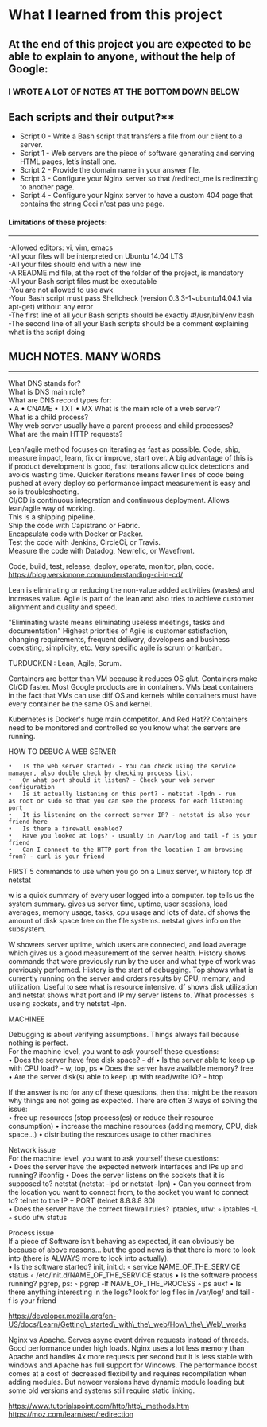 # What I learned from this project  
At the end of this project you are expected to be able to explain to anyone, without the help of Google:  
---  

### I WROTE A LOT OF NOTES AT THE BOTTOM DOWN BELOW

## Each scripts and their output?**  
* Script 0 - Write a Bash script that transfers a file from our client to a server.      
* Script 1 - Web servers are the piece of software generating and serving HTML pages, let’s install one.    
* Script 2 - Provide the domain name in your answer file.      
* Script 3 - Configure your Nginx server so that /redirect_me is redirecting to another page.    
* Script 4 - Configure your Nginx server to have a custom 404 page that contains the string Ceci n'est pas une page.    



#### Limitations of these projects:  
___

-Allowed editors: vi, vim, emacs  
-All your files will be interpreted on Ubuntu 14.04 LTS  
-All your files should end with a new line  
-A README.md file, at the root of the folder of the project, is mandatory  
-All your Bash script files must be executable  
-You are not allowed to use awk  
-Your Bash script must pass Shellcheck (version 0.3.3-1~ubuntu14.04.1 via apt-get) without any error  
-The first line of all your Bash scripts should be exactly #!/usr/bin/env bash  
-The second line of all your Bash scripts should be a comment explaining what is the script doing  


## MUCH NOTES. MANY WORDS
___


What DNS stands for?     
What is DNS main role?  
What are DNS record types for:  
	•	A
	•	CNAME
	•	TXT
	•	MX
What is the main role of a web server?  
What is a child process?  
Why web server usually have a parent process and child processes?  
What are the main HTTP requests?  




Lean/agile method focuses on iterating as fast as possible. Code, ship, measure impact, learn, fix or improve, start over. 
A big advantage of this is if product development is good, fast iterations allow quick detections and avoids wasting time. Quicker iterations means fewer lines of code being pushed at every deploy so performance impact measurement is easy and so is troubleshooting.   
CI/CD is continuous integration and continuous deployment. Allows lean/agile way of working.  
This is a shipping pipeline.   
Ship the code with Capistrano or Fabric.  
Encapsulate code with Docker or Packer.  
Test the code with Jenkins, CircleCi, or Travis.  
Measure the code with Datadog, Newrelic, or Wavefront.  

Code, build, test, release, deploy, operate, monitor, plan, code.  
https://blog.versionone.com/understanding-ci-in-cd/  

Lean is eliminating or reducing the non-value added activities (wastes) and increases value. Agile is part of the lean and also tries to achieve customer alignment and quality and speed.  

"Eliminating waste means eliminating useless meetings, tasks and documentation"
Highest priorities of Agile is customer satisfaction, changing requirements, frequent delivery, developers and business coexisting, simplicity, etc. Very specific agile is scrum or kanban.   

TURDUCKEN : Lean, Agile, Scrum.  


Containers are better than VM because it reduces OS glut. Containers make CI/CD faster. Most Google products are in containers. VMs beat containers in the fact that VMs can use diff OS and kernels while containers must have every container be the same OS and kernel.  

Kubernetes is Docker's huge main competitor. And Red Hat?? Containers need to be monitored and controlled so you know what the servers are running.    



HOW TO DEBUG A WEB SERVER

	•	Is the web server started? - You can check using the service manager, also double check by checking process list.
	•	On what port should it listen? - Check your web server configuration
	•	Is it actually listening on this port? - netstat -lpdn - run as root or sudo so that you can see the process for each listening port
	•	It is listening on the correct server IP? - netstat is also your friend here
	•	Is there a firewall enabled?
	•	Have you looked at logs? - usually in /var/log and tail -f is your friend
	•	Can I connect to the HTTP port from the location I am browsing from? - curl is your friend


FIRST 5 commands to use when you go on a Linux server,
w
history
top
df
netstat  

w is a quick summary of every user logged into a computer. top tells us the system summary. gives us server time, uptime, user sessions, load averages, memory usage, tasks, cpu usage and lots of data. df shows the amount of disk space free on the file systems. netstat gives info on the subsystem.  



W showers server uptime, which users are connected, and load average which gives us a good measurement of the server health. History shows commands that were previously run by the user and what type of work was previously performed. History is the start of debugging. Top shows what is currently running on the server and orders results by CPU, memory, and utilization. Useful to see what is resource intensive. df shows disk utilization and netstat shows what port and IP my server listens to. What processes is useing sockets, and try netstat -lpn.  

MACHINEE  


Debugging is about verifying assumptions. Things always fail because nothing is perfect.   
For the machine level, you want to ask yourself these questions:  
	•	Does the server have free disk space? - df
	•	Is the server able to keep up with CPU load? - w, top, ps
	•	Does the server have available memory? free
	•	Are the server disk(s) able to keep up with read/write IO? - htop  


If the answer is no for any of these questions, then that might be the reason why things are not going as expected. There are often 3 ways of solving the issue:  
	•	free up resources (stop process(es) or reduce their resource consumption)
	•	increase the machine resources (adding memory, CPU, disk space…)
	•	distributing the resources usage to other machines  




Network issue  
For the machine level, you want to ask yourself these questions:  
	•	Does the server have the expected network interfaces and IPs up and running? ifconfig
	•	Does the server listens on the sockets that it is supposed to? netstat (netstat -lpd or netstat -lpn)
	•	Can you connect from the location you want to connect from, to the socket you want to connect to? telnet to the IP + PORT (telnet 8.8.8.8 80)  
	•	Does the server have the correct firewall rules? iptables, ufw:
	◦	iptables -L
	◦	sudo ufw status  


Process issue  
If a piece of Software isn’t behaving as expected, it can obviously be because of above reasons… but the good news is that there is more to look into (there is ALWAYS more to look into actually).  
	•	Is the software started? init, init.d:
	◦	service NAME_OF_THE_SERVICE status
	◦	/etc/init.d/NAME_OF_THE_SERVICE status
	•	Is the software process running? pgrep, ps:
	◦	pgrep -lf NAME_OF_THE_PROCESS
	◦	ps auxf
	•	Is there anything interesting in the logs? look for log files in /var/log/ and tail -f is your friend  

https://developer.mozilla.org/en-US/docs/Learn/Getting\_started\_with\_the\_web/How\_the\_Web\_works  

Nginx vs Apache. Serves async event driven requests instead of threads. Good performance under high loads. Nginx uses a lot less memory than Apache and handles 4x more requests per second but it is less stable with windows and Apache has full support for Windows. The performance boost comes at a cost of decreased flexibility and requires recompilation when adding modules. But neweer versions have dynamic module loading but some old versions and systems still require static linking.  


https://www.tutorialspoint.com/http/http\_methods.htm  
https://moz.com/learn/seo/redirection  



